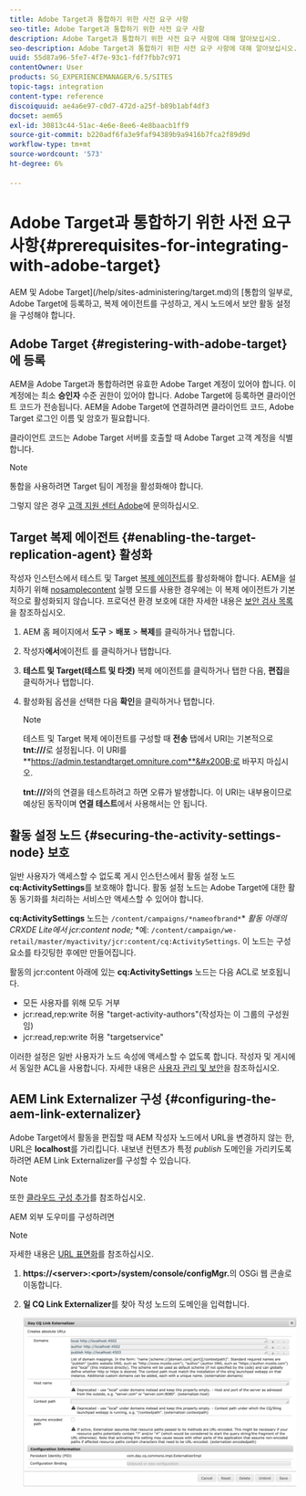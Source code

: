 ```yaml
---
title: Adobe Target과 통합하기 위한 사전 요구 사항
seo-title: Adobe Target과 통합하기 위한 사전 요구 사항
description: Adobe Target과 통합하기 위한 사전 요구 사항에 대해 알아보십시오.
seo-description: Adobe Target과 통합하기 위한 사전 요구 사항에 대해 알아보십시오.
uuid: 55d87a96-5fe7-4f7e-93c1-fdf7fbb7c971
contentOwner: User
products: SG_EXPERIENCEMANAGER/6.5/SITES
topic-tags: integration
content-type: reference
discoiquuid: ae4a6e97-c0d7-472d-a25f-b89b1abf4df3
docset: aem65
exl-id: 30813c44-51ac-4e6e-8ee6-4e8baacb1ff9
source-git-commit: b220adf6fa3e9faf94389b9a9416b7fca2f89d9d
workflow-type: tm+mt
source-wordcount: '573'
ht-degree: 6%

---
```


# Adobe Target과 통합하기 위한 사전 요구 사항{#prerequisites-for-integrating-with-adobe-target}

AEM 및 Adobe Target](/help/sites-administering/target.md)의 [통합의 일부로, Adobe Target에 등록하고, 복제 에이전트를 구성하고, 게시 노드에서 보안 활동 설정을 구성해야 합니다.

## Adobe Target {#registering-with-adobe-target}에 등록

AEM을 Adobe Target과 통합하려면 유효한 Adobe Target 계정이 있어야 합니다. 이 계정에는 최소 **승인자** 수준 권한이 있어야 합니다. Adobe Target에 등록하면 클라이언트 코드가 전송됩니다. AEM을 Adobe Target에 연결하려면 클라이언트 코드, Adobe Target 로그인 이름 및 암호가 필요합니다.

클라이언트 코드는 Adobe Target 서버를 호출할 때 Adobe Target 고객 계정을 식별합니다.

>[!NOTE]
>
>통합을 사용하려면 Target 팀이 계정을 활성화해야 합니다.
>
>그렇지 않은 경우 [고객 지원 센터 Adobe](https://docs.adobe.com/content/help/en/target/using/cmp-resources-and-contact-information.html)에 문의하십시오.

## Target 복제 에이전트 {#enabling-the-target-replication-agent} 활성화

작성자 인스턴스에서 테스트 및 Target [복제 에이전트](/help/sites-deploying/replication.md)를 활성화해야 합니다. AEM을 설치하기 위해 [nosamplecontent](/help/sites-deploying/configure-runmodes.md#using-samplecontent-and-nosamplecontent) 실행 모드를 사용한 경우에는 이 복제 에이전트가 기본적으로 활성화되지 않습니다. 프로덕션 환경 보호에 대한 자세한 내용은 [보안 검사 목록](/help/sites-administering/security-checklist.md)을 참조하십시오.

1. AEM 홈 페이지에서 **도구** > **배포** > **복제**&#x200B;를 클릭하거나 탭합니다.
1. 작성자&#x200B;**에서**&#x200B;에이전트 를 클릭하거나 탭합니다.
1. **테스트 및 Target(테스트 및 타겟)** 복제 에이전트를 클릭하거나 탭한 다음, **편집**&#x200B;을 클릭하거나 탭합니다.
1. 활성화됨 옵션을 선택한 다음 **확인**&#x200B;을 클릭하거나 탭합니다.

   >[!NOTE]
   >
   >테스트 및 Target 복제 에이전트를 구성할 때 **전송** 탭에서 URI는 기본적으로 **tnt:///**&#x200B;로 설정됩니다. 이 URI를 **https://admin.testandtarget.omniture.com**&#x200B;로 바꾸지 마십시오.
   >
   >**tnt:///**&#x200B;와의 연결을 테스트하려고 하면 오류가 발생합니다. 이 URI는 내부용이므로 예상된 동작이며 **연결 테스트**&#x200B;에서 사용해서는 안 됩니다.

## 활동 설정 노드 {#securing-the-activity-settings-node} 보호

일반 사용자가 액세스할 수 없도록 게시 인스턴스에서 활동 설정 노드 **cq:ActivitySettings**&#x200B;를 보호해야 합니다. 활동 설정 노드는 Adobe Target에 대한 활동 동기화를 처리하는 서비스만 액세스할 수 있어야 합니다.

**cq:ActivitySettings** 노드는 `/content/campaigns/*nameofbrand*`* *활동 아래의 CRXDE Lite에서 jcr:content node;* *예: `/content/campaign/we-retail/master/myactivity/jcr:content/cq:ActivitySettings`. 이 노드는 구성 요소를 타깃팅한 후에만 만들어집니다.

활동의 jcr:content 아래에 있는 **cq:ActivitySettings** 노드는 다음 ACL로 보호됩니다.

* 모든 사용자를 위해 모두 거부
* jcr:read,rep:write 허용 &quot;target-activity-authors&quot;(작성자는 이 그룹의 구성원임)
* jcr:read,rep:write 허용 &quot;targetservice&quot;

이러한 설정은 일반 사용자가 노드 속성에 액세스할 수 없도록 합니다. 작성자 및 게시에서 동일한 ACL을 사용합니다. 자세한 내용은 [사용자 관리 및 보안](/help/sites-administering/security.md)을 참조하십시오.

## AEM Link Externalizer 구성 {#configuring-the-aem-link-externalizer}

Adobe Target에서 활동을 편집할 때 AEM 작성자 노드에서 URL을 변경하지 않는 한, URL은 **localhost**&#x200B;를 가리킵니다. 내보낸 컨텐츠가 특정 *publish* 도메인을 가리키도록 하려면 AEM Link Externalizer를 구성할 수 있습니다.

>[!NOTE]
>
>또한 [클라우드 구성 추가](/help/sites-administering/experience-fragments-target.md#add-the-cloud-configuration)를 참조하십시오.

AEM 외부 도우미를 구성하려면

>[!NOTE]
>
>자세한 내용은 [URL 표면화](/help/sites-developing/externalizer.md)를 참조하십시오.

1. **https://&lt;server>:&lt;port>/system/console/configMgr.**&#x200B;의 OSGi 웹 콘솔로 이동합니다.
1. **일 CQ Link Externalizer**&#x200B;를 찾아 작성 노드의 도메인을 입력합니다.

   ![chlimage_1-120](assets/aem-externalizer-01.png)
